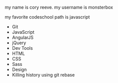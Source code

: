 my name is cory reeve. my username is monsterbox

my favorite codeschool path is javascript

* Git
* JavaScript
* AngularJS
* jQuery
* Dev Tools
* HTML
* CSS
* Sass
* Design
* Killing history using git rebase